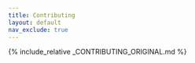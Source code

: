 ```yaml
---
title: Contributing
layout: default
nav_exclude: true
---
```


{% include_relative _CONTRIBUTING_ORIGINAL.md %}
